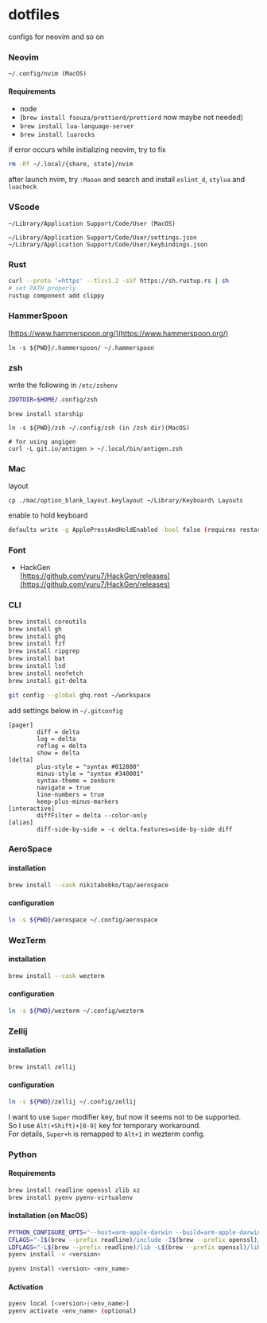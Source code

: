 # dotfiles

configs for neovim and so on

### Neovim

```
~/.config/nvim (MacOS)
```

#### Requirements

- node
- (`brew install fsouza/prettierd/prettierd` now maybe not needed)
- `brew install lua-language-server`
- `brew install luarocks`

if error occurs while initializing neovim, try to fix

```bash
rm -Rf ~/.local/{share, state}/nvim
```

after launch nvim, try `:Mason` and search and install `eslint_d`, `stylua` and `luacheck`

### VScode

```
~/Library/Application Support/Code/User (MacOS)

~/Library/Application Support/Code/User/settings.json
~/Library/Application Support/Code/User/keybindings.json
```

### Rust

```bash
curl --proto '=https' --tlsv1.2 -sSf https://sh.rustup.rs | sh
# set PATH properly
rustup component add clippy
```

### HammerSpoon

[https://www.hammerspoon.org/](https://www.hammerspoon.org/)

```
ln -s ${PWD}/.hammerspoon/ ~/.hammerspoon
```

### zsh

write the following in `/etc/zshenv`

```bash
ZDOTDIR=$HOME/.config/zsh
```

```
brew install starship

ln -s ${PWD}/zsh ~/.config/zsh (in /zsh dir)(MacOS)

# for using angigen
curl -L git.io/antigen > ~/.local/bin/antigen.zsh
```

### Mac

layout

```
cp ./mac/option_blank_layout.keylayout ~/Library/Keyboard\ Layouts
```

enable to hold keyboard

```bash
defaults write -g ApplePressAndHoldEnabled -bool false (requires restart after this command)
```

### Font

- HackGen<br>
  [https://github.com/yuru7/HackGen/releases](https://github.com/yuru7/HackGen/releases)

### CLI

```bash
brew install coreutils
brew install gh
brew install ghq
brew install fzf
brew install ripgrep
brew install bat
brew install lsd
brew install neofetch
brew install git-delta

git config --global ghq.root ~/workspace

```

add settings below in `~/.gitconfig`

```
[pager]
        diff = delta
        log = delta
        reflog = delta
        show = delta
[delta]
        plus-style = "syntax #012800"
        minus-style = "syntax #340001"
        syntax-theme = zenburn
        navigate = true
        line-numbers = true
        keep-plus-minus-markers
[interactive]
        diffFilter = delta --color-only
[alias]
        diff-side-by-side = -c delta.features=side-by-side diff
```

### AeroSpace

#### installation

```bash
brew install --cask nikitabobko/tap/aerospace
```

#### configuration

```bash
ln -s ${PWD}/aerospace ~/.config/aerospace
```

### WezTerm

#### installation

```bash
brew install --cask wezterm
```

#### configuration

```bash
ln -s ${PWD}/wezterm ~/.config/wezterm
```

### Zellij

#### installation

```bash
brew install zellij
```

#### configuration

```bash
ln -s ${PWD}/zellij ~/.config/zellij
```

I want to use `Super` modifier key, but now it seems not to be supported.<br>
So I use `Alt(+Shift)+[0-9]` key for temporary workaround.<br>
For details, `Super+h` is remapped to `Alt+1` in wezterm config.

### Python

#### Requirements

```sh
brew install readline openssl zlib xz
brew install pyenv pyenv-virtualenv
```

#### Installation (on MacOS)

```sh
PYTHON_CONFIGURE_OPTS="--host=arm-apple-darwin --build=arm-apple-darwin" \
CFLAGS="-I$(brew --prefix readline)/include -I$(brew --prefix openssl)/include -I$(brew --prefix zlib)/include -I$(brew --prefix xz)/include -arch arm64" \
LDFLAGS="-L$(brew --prefix readline)/lib -L$(brew --prefix openssl)/lib -L$(brew --prefix zlib)/lib -L$(brew --prefix xz)/lib -arch arm64" \
pyenv install -v <version>
```

```sh
pyenv install <version> <env_name>
```

#### Activation

```sh
pyenv local [<version>|<env_name>]
pyenv activate <env_name> (optional)
```
